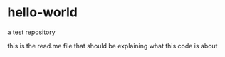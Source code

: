 hello-world
===========

a test repository

this is the read.me file that should be explaining what this code is about
